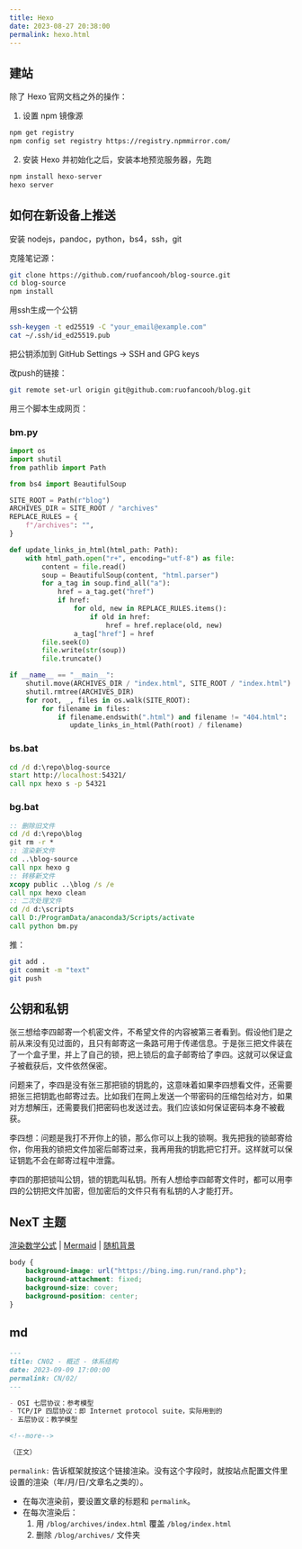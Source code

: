 ```yaml
---
title: Hexo
date: 2023-08-27 20:38:00
permalink: hexo.html
---
```


## 建站

除了 Hexo 官网文档之外的操作：

1. 设置 npm 镜像源

```sh
npm get registry
npm config set registry https://registry.npmmirror.com/
```

2. 安装 Hexo 并初始化之后，安装本地预览服务器，先跑

```sh
npm install hexo-server
hexo server
```

## 如何在新设备上推送

安装 nodejs，pandoc，python，bs4，ssh，git

克隆笔记源：

```sh
git clone https://github.com/ruofancooh/blog-source.git
cd blog-source
npm install
```

用ssh生成一个公钥

```sh
ssh-keygen -t ed25519 -C "your_email@example.com"
cat ~/.ssh/id_ed25519.pub
```

把公钥添加到 GitHub Settings → SSH and GPG keys

改push的链接：

```sh
git remote set-url origin git@github.com:ruofancooh/blog.git
```

用三个脚本生成网页：

### bm.py

```py
import os
import shutil
from pathlib import Path

from bs4 import BeautifulSoup

SITE_ROOT = Path(r"blog")
ARCHIVES_DIR = SITE_ROOT / "archives"
REPLACE_RULES = {
    f"/archives": "",
}

def update_links_in_html(html_path: Path):
    with html_path.open("r+", encoding="utf-8") as file:
        content = file.read()
        soup = BeautifulSoup(content, "html.parser")
        for a_tag in soup.find_all("a"):
            href = a_tag.get("href")
            if href:
                for old, new in REPLACE_RULES.items():
                    if old in href:
                        href = href.replace(old, new)
                a_tag["href"] = href
        file.seek(0)
        file.write(str(soup))
        file.truncate()

if __name__ == "__main__":
    shutil.move(ARCHIVES_DIR / "index.html", SITE_ROOT / "index.html")
    shutil.rmtree(ARCHIVES_DIR)
    for root, _, files in os.walk(SITE_ROOT):
        for filename in files:
            if filename.endswith(".html") and filename != "404.html":
               update_links_in_html(Path(root) / filename)
```

### bs.bat

```bat
cd /d d:\repo\blog-source
start http://localhost:54321/
call npx hexo s -p 54321
```

### bg.bat

```bat
:: 删除旧文件
cd /d d:\repo\blog
git rm -r *
:: 渲染新文件
cd ..\blog-source
call npx hexo g
:: 转移新文件
xcopy public ..\blog /s /e
call npx hexo clean
:: 二次处理文件
cd /d d:\scripts
call D:/ProgramData/anaconda3/Scripts/activate
call python bm.py
```

推：

```sh
git add .
git commit -m "text"
git push
```

## 公钥和私钥

张三想给李四邮寄一个机密文件，不希望文件的内容被第三者看到。假设他们是之前从来没有见过面的，且只有邮寄这一条路可用于传递信息。于是张三把文件装在了一个盒子里，并上了自己的锁，把上锁后的盒子邮寄给了李四。这就可以保证盒子被截获后，文件依然保密。

问题来了，李四是没有张三那把锁的钥匙的，这意味着如果李四想看文件，还需要把张三把钥匙也邮寄过去。比如我们在网上发送一个带密码的压缩包给对方，如果对方想解压，还需要我们把密码也发送过去。我们应该如何保证密码本身不被截获。

李四想：问题是我打不开你上的锁，那么你可以上我的锁啊。我先把我的锁邮寄给你，你用我的锁把文件加密后邮寄过来，我再用我的钥匙把它打开。这样就可以保证钥匙不会在邮寄过程中泄露。

李四的那把锁叫公钥，锁的钥匙叫私钥。所有人想给李四邮寄文件时，都可以用李四的公钥把文件加密，但加密后的文件只有有私钥的人才能打开。

## NexT 主题

[渲染数学公式](https://theme-next.js.org/docs/third-party-services/math-equations)
| [Mermaid](https://theme-next.js.org/docs/tag-plugins/mermaid)
| [随机背景](https://theme-next.js.org/docs/advanced-settings/custom-files)

```css
body {
    background-image: url("https://bing.img.run/rand.php");
    background-attachment: fixed;
    background-size: cover;
    background-position: center;
}
```

## md

```md
---
title: CN02 - 概述 - 体系结构
date: 2023-09-09 17:00:00
permalink: CN/02/
---

- OSI 七层协议：参考模型
- TCP/IP 四层协议：即 Internet protocol suite，实际用到的
- 五层协议：教学模型

<!--more-->

（正文）
```

`permalink:` 告诉框架就按这个链接渲染。没有这个字段时，就按站点配置文件里设置的渲染（年/月/日/文章名之类的）。

- 在每次渲染前，要设置文章的标题和 `permalink`。
- 在每次渲染后：
  1. 用 `/blog/archives/index.html` 覆盖 `/blog/index.html`
  2. 删除 `/blog/archives/` 文件夹

